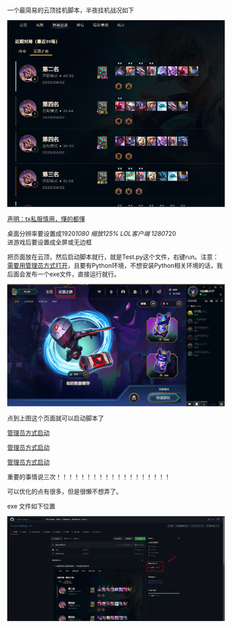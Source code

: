 一个最简易的云顶挂机脚本，半夜挂机战况如下

![](main/img/001.png)

<u>声明：tx私服慎用，懂的都懂</u>

桌面分辨率要设置成1920*1080   缩放125%
LOL客户端   1280*720      
进游戏后要设置成全屏或无边框

把页面放在云顶，然后启动脚本就行，就是Test.py这个文件，右键run。注意：<u>需要用管理员方式打开</u>，且要有Python环境，不想安装Python相关环境的话，我后面会发布一个exe文件，直接运行就行。

![](main/img/002.png)

点到上图这个页面就可以启动脚本了

<u>管理员方式启动</u>

<u>管理员方式启动</u>

<u>管理员方式启动</u>

重要的事情说三次！！！！！！！！！！！！！！！！！！！



可以优化的点有很多，但是很懒不想弄了。

exe 文件如下位置

![](main/img/003.png)





